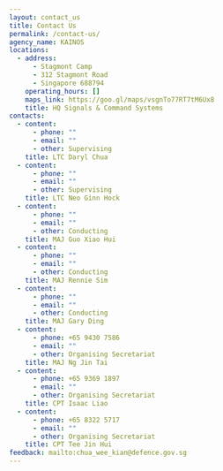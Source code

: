 ```yaml
---
layout: contact_us
title: Contact Us
permalink: /contact-us/
agency_name: KAINOS
locations:
  - address:
      - Stagmont Camp
      - 312 Stagmont Road
      - Singapore 688794
    operating_hours: []
    maps_link: https://goo.gl/maps/vsgnTo77RT7tM6Ux8
    title: HQ Signals & Command Systems
contacts:
  - content:
      - phone: ""
      - email: ""
      - other: Supervising
    title: LTC Daryl Chua
  - content:
      - phone: ""
      - email: ""
      - other: Supervising
    title: LTC Neo Ginn Hock
  - content:
      - phone: ""
      - email: ""
      - other: Conducting
    title: MAJ Guo Xiao Hui
  - content:
      - phone: ""
      - email: ""
      - other: Conducting
    title: MAJ Rennie Sim
  - content:
      - phone: ""
      - email: ""
      - other: Conducting
    title: MAJ Gary Ding
  - content:
      - phone: +65 9430 7586
      - email: ""
      - other: Organising Secretariat
    title: MAJ Ng Jin Tai
  - content:
      - phone: +65 9369 1897
      - email: ""
      - other: Organising Secretariat
    title: CPT Isaac Liao
  - content:
      - phone: +65 8322 5717
      - email: ""
      - other: Organising Secretariat
    title: CPT Tee Jin Hui
feedback: mailto:chua_wee_kian@defence.gov.sg
---
```

